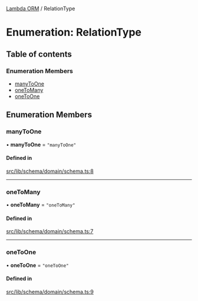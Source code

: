 [Lambda ORM](../README.md) / RelationType

# Enumeration: RelationType

## Table of contents

### Enumeration Members

- [manyToOne](RelationType.md#manytoone)
- [oneToMany](RelationType.md#onetomany)
- [oneToOne](RelationType.md#onetoone)

## Enumeration Members

### manyToOne

• **manyToOne** = ``"manyToOne"``

#### Defined in

[src/lib/schema/domain/schema.ts:8](https://github.com/lambda-orm/lambdaorm-base/blob/39d1395/src/lib/schema/domain/schema.ts#L8)

___

### oneToMany

• **oneToMany** = ``"oneToMany"``

#### Defined in

[src/lib/schema/domain/schema.ts:7](https://github.com/lambda-orm/lambdaorm-base/blob/39d1395/src/lib/schema/domain/schema.ts#L7)

___

### oneToOne

• **oneToOne** = ``"oneToOne"``

#### Defined in

[src/lib/schema/domain/schema.ts:9](https://github.com/lambda-orm/lambdaorm-base/blob/39d1395/src/lib/schema/domain/schema.ts#L9)
